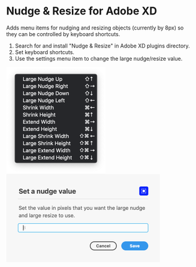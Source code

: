 # Nudge & Resize for Adobe XD
Adds menu items for nudging and resizing objects (currently by 8px) so they can be controlled by keyboard shortcuts.

1. Search for and install "Nudge & Resize" in Adobe XD plugins directory.
2. Set keyboard shortcuts.
3. Use the settings menu item to change the large nudge/resize value.

<img src="./images/shortcuts@2x.png" width="265px" alt="Keyboard shortcuts">
<img src="./images/settings@2x.png" width="410px" alt="Settings screenshot">